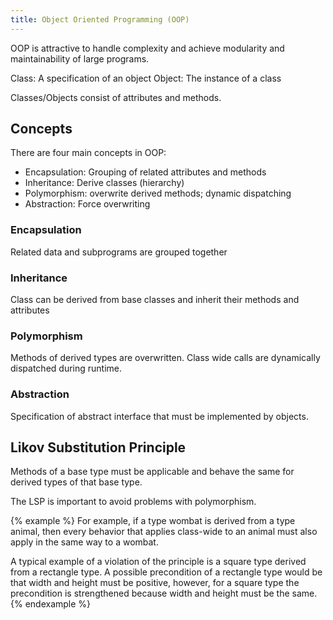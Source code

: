 ```yaml
---
title: Object Oriented Programming (OOP)
---
```


OOP is attractive to handle complexity and achieve modularity and maintainability of large programs.

Class: A specification of an object
Object: The instance of a class

Classes/Objects consist of attributes and methods.

## Concepts
There are four main concepts in OOP:

* Encapsulation: Grouping of related attributes and methods
* Inheritance: Derive classes (hierarchy)
* Polymorphism: overwrite derived methods; dynamic dispatching
* Abstraction: Force overwriting

### Encapsulation
Related data and subprograms are grouped together

### Inheritance
Class can be derived from base classes and inherit their methods and attributes

### Polymorphism
Methods of derived types are overwritten. Class wide calls are dynamically dispatched during runtime.

### Abstraction
Specification of abstract interface that must be implemented by objects.


## Likov Substitution Principle
Methods of a base type must be applicable and behave the same for derived types of that base type.

The LSP is important to avoid problems with polymorphism.

{% example %}
For example, if a type wombat is derived from a type animal, then every behavior that applies class-wide to an animal must also apply in the same way to a wombat.

A typical example of a violation of the principle is a square type derived from a rectangle type. A possible precondition of a rectangle type would be that width and height must be positive, however, for a square type the precondition is strengthened because width and height must be the same.
{% endexample %}
